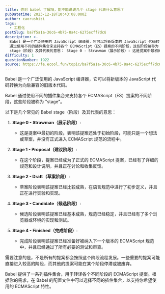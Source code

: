 ```yaml
---
title: 你对 babel 了解吗，能不能说说几个 stage 代表什么意思？
pubDatetime: 2023-12-18T10:43:08.000Z
author: caorushizi
tags:
  - 工程化
postSlug: ba7f5a1a-30c6-4b75-8a4c-6275ecff7dc8
description: >-
  Babel 是一个广泛使用的 JavaScript 编译器，它可以将新版本的 JavaScript 代码转换为向后兼容的旧版本代码。 Babel
  通过使用不同的插件集合来支持各个 ECMAScript（ES）提案的不同阶段，这些阶段被称为 "stage"。 以下是几个常见的 Babel
  stage（阶段）及其代表的意思： Stage 0 - Strawman（展示阶段）: 这是提案中最初的阶段，表
difficulty: 1
questionNumber: 1922
source: https://fe.ecool.fun/topic/ba7f5a1a-30c6-4b75-8a4c-6275ecff7dc8
---
```


Babel 是一个广泛使用的 JavaScript 编译器，它可以将新版本的 JavaScript 代码转换为向后兼容的旧版本代码。

Babel 通过使用不同的插件集合来支持各个 ECMAScript（ES）提案的不同阶段，这些阶段被称为 "stage"。

以下是几个常见的 Babel stage（阶段）及其代表的意思：

1. **Stage 0 - Strawman（展示阶段）**:

   - 这是提案中最初的阶段，表明该提案还处于初始阶段，可能只是一个想法或草案，并没有正式进入 ECMAScript 规范的流程中。

2. **Stage 1 - Proposal（建议阶段）**:

   - 在这个阶段，提案已经成为了正式的 ECMAScript 提案，已经有了详细的规范和设计说明，并且正在讨论和收集反馈。

3. **Stage 2 - Draft（草案阶段）**:

   - 草案阶段表明该提案已经比较成熟，在语言规范中进行了初步定义，并且正在进行实验和实现。

4. **Stage 3 - Candidate（候选阶段）**:

   - 候选阶段表明该提案已经基本成熟，规范已经稳定，并且已经有了多个浏览器或环境的实现和测试。

5. **Stage 4 - Finished（完成阶段）**:
   - 完成阶段表明该提案已经准备好被纳入下一个版本的 ECMAScript 规范中，并且已经通过了所有必要的测试和审查。

需要注意的是，不是所有的提案都会按照这个阶段流程发展。一些重要的提案可能直接进入较高的阶段，而其他的提案可能在某个阶段停滞或被废弃。

Babel 提供了一系列插件集合，用于转译各个不同阶段的 ECMAScript 提案。根据你的需求，在 Babel 的配置文件中可以选择不同的插件集合，以支持你希望使用的 ECMAScript 特性。
